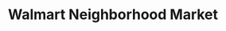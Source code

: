 ---
title: "Walmart Neighborhood Market"
url: /naples/walmart-neighborhood-market/
shop: supermarket
---